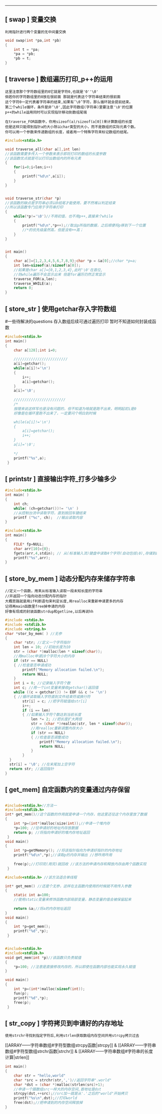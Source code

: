 
----
## [ swap ] 变量交换
	利用指针进行两个变量的无中间量交换
```c 
void swap(int *pa,int *pb) 
{
	int t = *pa;
	*pa = *pb;
	*pb = t;
}
```
## [ traverse ] 数组遍历打印_p++的运用
	这里注意那个字符数组里的0它就是字符0,也就是'0''\0'
	倘若你的字符数组里的0放在很前面 那就是代表这个字符串结束的很前面
	这个字符0一定代表着字符串的结束,如果有’\0’字符，那么循环就会提前结束。
	第二个while循环，条件是非‘\0',因此字符数组(字符串)里要注意'\0'的位置
	p++的while运用同时可以实现指针移动到数组尾端

	在traverse_FOR函数中，你用sizeof(a)/sizeof(a[0])来计算数组的长度
	但是这样只能得到指针a的大小除以char类型的大小，而不是数组的实际元素个数。
	你可以用一个参数来传递数组的长度，或者用一个特殊字符来标记数组的结尾。
```c
#include<stdio.h>

void traverse_all(char a[],int len)
//该函数需要多传入一个参数来表示即将打印的数组的长度参数
//该函数优点就是可以打印出数组内的所有元素
{
	for(i=0;i<len;i++)
	{
		printf("%d\n",a[i]);
	}
}


void traverse_str(char *p) 
//该函数的缺点是字符串必须以0结尾才能使用，要不然难以判定结束
//所以该函数专门应用于字符串打印
{
	while(*p!='\0')//不用初值，也不用p++,直接来个while 
	{
		printf("%d\n",*p++);//取出p所指的数据，之后顺便将p移到下一个位置
		//*的优先级虽然高，但是没有++高； 
	}
}


int main()
{
	char a[]={1,2,3,4,5,6,7,8,9};char *p = &a[0];//char *p=a;
	int len=sizeof(a)/sizeof(a[0]);
	//如果是char a[]={0,1,2,3,4},此时'\0'在首位,
	//则while遍历不会显示出来 但是for遍历仍然正常显示
	traverse_FOR(a,len);
	traverse_WHILE(a);
	return 0; 
}
```

## [ store_str ] 使用getchar存入字符数组 
#一些待解决的questions
	存入数组后续可通过遍历打印
	暂时不知道如何封装成函数
```c
#include<stdio.h>
int main()
{
	char a[128];int i=0;
	
	/////////////////////////
	a[i]=getchar(); 
	while(a[i]!='\n')
	{
		i++;
		a[i]=getchar();
	}
	a[i]='\0';
	
	////////////////////////
	/*
	按理来说这样写也是没有问题的，但不知道为啥就是跑不出来，明明起初i是0
	好像是在循环里跑不出来了，一定要问个明白到时候

	while(a[i]!='\n')
	{
		a[i]=getchar();
		i++;
	}
	a[i]='\0';
	
	*/
	printf("%s",a);
 } 
```
## [ printstr ] 直接输出字符_打多少输多少 
```c
#include<stdio.h>
int main( )
{
    int ch;
    while( (ch=getchar())!= '\n' )  
    //从控制台流中读取字符，直到按回车键结束
    printf ("%c", ch);  //输出读取内容
}
```

```c
#include<stdio.h>
int main()
{
	FILE* fp=NULL;
	char arr[10]={0};
	fgets(arr,4,stdin); // 从(标准输入流)键盘中读取4个字符(自动包括\0),存储到arr数组
	printf("%s",arr);
}
```
## [ store_by_mem ] 动态分配内存来储存字符串
	//定义一个函数，用来从标准输入读取一段未知长度的字符串
	//并返回一个指向动态分配内存的指针
	大概思路就是用if判断语句来判定长度,用realloc来重新申请更多的内存
	记得再main函数里free掉申请的内存
	好像有现成的封装函数strdup和getline,以后再说hh
```c
#include <stdio.h>
#include <stdlib.h>
#include <string.h>
char *stor_by_mem( ) //无参
{
	char *str; //定义一个字符指针
	int len = 10; //初始长度为10
	str = (char *)malloc(len * sizeof(char)); 
	//用malloc申请10个字符大小的内存
	if (str == NULL) 
	{ //检查是否申请成功
	    printf("Memory allocation failed.\n");
	    return NULL;
	}
	int i = 0; //记录输入字符个数
	int c; //用一个int变量来接收getchar()返回值
	while ((c = getchar()) != EOF && c != '\n') 
	{ //循环读取输入字符直到文件结束符或换行符
		str[i] = c; //把字符赋值给str[i]
		i++;
		if (i == len) 
	    { //如果输入字符个数达到当前长度
			len *= 2; //把长度扩大两倍
		    str = (char *)realloc(str, len * sizeof(char)); 
		    //用realloc重新调整内存大小
		    if (str == NULL) 
		    { //检查是否调整成功
		        printf("Memory allocation failed.\n");
		        return NULL;
		    }
	    }
  }
  str[i] = '\0'; //在末尾加上空字符
  return str; //返回指针
}

```

## [ get_mem] 自定函数内的变量通过内存保留
```c

#include<stdio.h>//方法一 
#include<stdlib.h>
int* get_mem()//这个函数的作用就是申请一个内存，他这里还往这个内存里放了数据 
{
	int *p=(int*)malloc(size(int));//申请一个堆内存 
	*p=100; //往申请好的地址内存放数据 
	return p; //将指向申请好的堆内存地址返回 
 } 
void main()
{
	int *p=getMemory(); //将该指针指向为申请好指针的内存地址 
	printf("%d\n",*p);//读取p的内存并输出 //想咋用咋用 
	
	free(p);//打印完(用完)就回收 //该方法的申请内存和释放内存由两个函数实现 
 } 
```

```c
#include<stdio.h> //该方法适合单线程 

int* get_mem() //还是个无参，这样在主函数内使用的时候就不用传入参数 
{
	static int a=100;
	//使用static变量来修饰函数内部局部变量，静态变量的值会被保留起来 
	
	return &a;//将a的内存地址返回 
}
void main()
{
	int *p=get_mem();
	printf("%d",*p); 
 } 
```

```c

#include<stdio.h>
#include<stdlib.h>
void get_mem(int *p)//该函数只负责赋值 
{
	*p=100; //注意是直接修改内存的，所以即使在函数内部也能实现永久赋值 
}

void main()
{
	int *p=(int*)malloc(sizeof(int));
	fun(p);
	printf("%d",*p);
	free(p);
 } 

```





## [ str_copy ] 字符拷贝到申请好的内存地址
	使用strchr寻找到指定字符后,利用strlen获取数组内存空间并用strcpy拷贝过去

[[ARRAY——字符串数组#字符型数组strcpy函数|strcpy]] & [[ARRAY——字符串数组#字符型数组strchr函数|strchr]] & [[ARRAY——字符串数组#字符串的长度计算|strlen]]
```c
int main()
{
	char str = "hello,world"
	char *src = strchr(str,',')//返回字符串".world"
	char *dst = (char *)malloc(strlen(src)+1);
	//申请一个跟数组src一样大的内存空间,首地址是dst
	strcpy(dst,++src);//src加一就是从'.'之后的"world"开始拷贝
	printf("%s\n",dst);//打印world
	free(dst);//把申请到的内存空间释放掉
}
```
